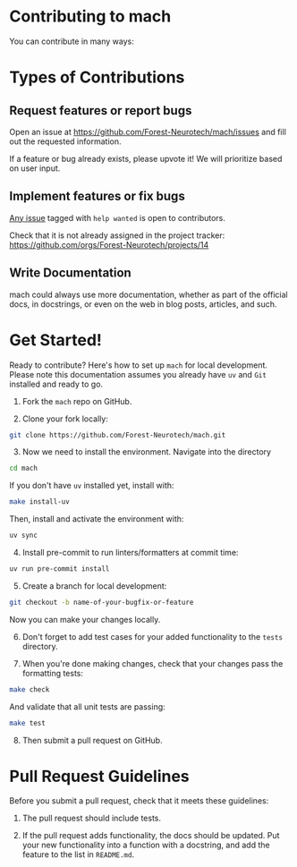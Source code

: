 # Contributing to mach

You can contribute in many ways:

# Types of Contributions

## Request features or report bugs

Open an issue at https://github.com/Forest-Neurotech/mach/issues and fill out the requested information.

If a feature or bug already exists, please upvote it! We will prioritize based on user input.

## Implement features or fix bugs

[Any issue](https://github.com/Forest-Neurotech/mach/issues) tagged with `help wanted` is open to contributors.

Check that it is not already assigned in the project tracker: https://github.com/orgs/Forest-Neurotech/projects/14

## Write Documentation

mach could always use more documentation, whether as part of the official docs, in docstrings, or even on the web in blog posts, articles, and such.

# Get Started!

Ready to contribute? Here's how to set up `mach` for local development.
Please note this documentation assumes you already have `uv` and `Git` installed and ready to go.

1. Fork the `mach` repo on GitHub.

2. Clone your fork locally:

```bash
git clone https://github.com/Forest-Neurotech/mach.git
```

3. Now we need to install the environment. Navigate into the directory

```bash
cd mach
```

If you don't have `uv` installed yet, install with:

```bash
make install-uv
```

Then, install and activate the environment with:

```bash
uv sync
```

4. Install pre-commit to run linters/formatters at commit time:

```bash
uv run pre-commit install
```

5. Create a branch for local development:

```bash
git checkout -b name-of-your-bugfix-or-feature
```

Now you can make your changes locally.

6. Don't forget to add test cases for your added functionality to the `tests` directory.

7. When you're done making changes, check that your changes pass the formatting tests:

```bash
make check
```

And validate that all unit tests are passing:

```bash
make test
```

8. Then submit a pull request on GitHub.

# Pull Request Guidelines

Before you submit a pull request, check that it meets these guidelines:

1. The pull request should include tests.

2. If the pull request adds functionality, the docs should be updated.
   Put your new functionality into a function with a docstring, and add the feature to the list in `README.md`.
